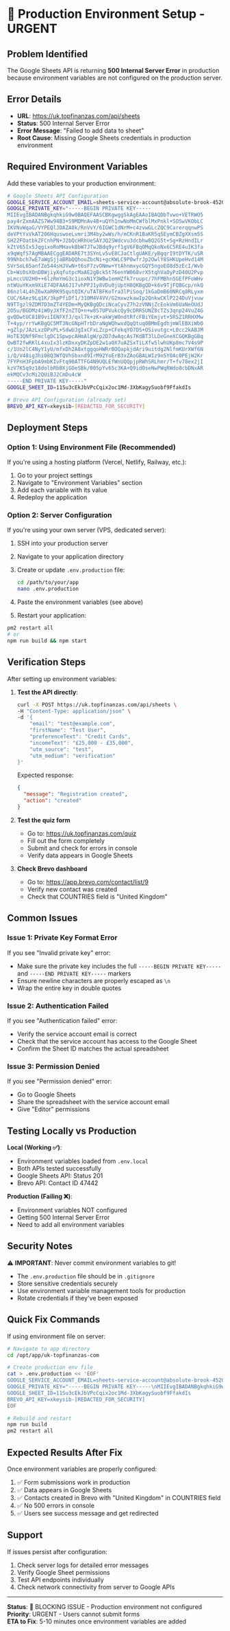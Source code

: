 # 🚨 Production Environment Setup - URGENT

## Problem Identified

The Google Sheets API is returning **500 Internal Server Error** in production because environment variables are not configured on the production server.

## Error Details

- **URL**: <https://uk.topfinanzas.com/api/sheets>
- **Status**: 500 Internal Server Error
- **Error Message**: "Failed to add data to sheet"
- **Root Cause**: Missing Google Sheets credentials in production environment

## Required Environment Variables

Add these variables to your production environment:

```bash
# Google Sheets API Configuration
GOOGLE_SERVICE_ACCOUNT_EMAIL=sheets-service-account@absolute-brook-452020-d5.iam.gserviceaccount.com
GOOGLE_PRIVATE_KEY="-----BEGIN PRIVATE KEY-----
MIIEvgIBADANBgkqhkiG9w0BAQEFAASCBKgwggSkAgEAAoIBAQDbTvwo+VETRWO5
pay4rZxmAAZS7Ww94B3+S9MDMnAv4B+uQYh1nwNoMmCWfblMxPnkl+SOSwVKObLC
IKVNvWqaG/VYPEQlJDAZA0k/RnVvY/6IGWC1dNrM+c4zvwGLcZQC9CarerqqnwPS
deVPtYxVkAT206HquswoeLvmri3M4by2wWs/h/mCKnR1BaKR5q5EymCBZgXXsm5S
SH22FOatbkZFCnhPN+J2bQcHRhUeSAYJQ2SWdcvu3dcbhw8Q2G5t+Sg+RzHndILr
kZtV65Ix5JqgixoRoMHavkBbW7JTwJBdq9yrf1gV6FBqOMqQkoNx6C5RE4uIK3fa
x9qWqfS7AgMBAAECggEADARE7t3SYnLv5vE8CJaCtlgUAKE/yBgqrI9tDYTK/uSR
99Nhbch7wE7aWgSjjaBRbQQhouZbcNi+gcKWLC9P0wfrJp2OwlY8SHKUpeHvd14M
SVrSoL65anfZo544sHJVwN+t6sF7zvONmw+YtAhnmxycGQY5ngoEO8d5zEcI/Wvb
Cb+Wi0sXOnDBWjiyXqfutpcMaAE2gBck5t76enYW068vrX5tqhVaOyPzD40U2Pvp
pLmccUU2H0++6lzRmYmG3c1ioxN1Y3WBw1emHZfk7ruupc/7hFMBhn5GEfPFoWHv
ntWUuYKxm9XiE74DFAA6J17vhPPJ1y8VDu0jUptH8QKBgQD+k6v9TjFQBGcp/nkQ
86nzl4L4hZ6wXaRRK95qutQIK/uTATBFKoTra3lPiSoq/1kGaDmB60NRCq8RLyxm
CUC/6Aez9Lq1K/3kpPfiDf1/310M4V4VV/G2mxwzkawIp2QnkwCKlP224DuVjvuw
N9TTgzl9ZDM7D3mZT4YEDm+MyQKBgQDciNcaCyvZ7h2zVNNjZcEokVm6UaNeOUdJ
2O5u/BGDMz4iW0yJXfF2nZTQ+n+w8S7UPVukcQy9cDRRSUNZ8cTZs3qnp24VuZ4G
gvQDwtUC81B9viIENFXfJ/qxl7k+zK+akWjW0ndtRfcFBiYEmjvt+5RSZ1RRHXMw
T+4yp/rrYwKBgQC5MT3NcGNpHTrbDraNgWQhwxdQqQtuq0BMmEgdhjmWlEBXiWbO
+gZlp/JAzLxzOPxPL+SdwUJgIxCFxLZcp+CFekqYO7DS+OSivutgc+L0cc2kABJM
HoTE3QNf9FmclgDC1SpwpcAHmAlgW/p2D7dwAqcAs7KdBT3lLDeGneXCGQKBgGBq
QwBT2fwRKlL4xuIx3lzKDxxyDKZpDE2w1a0X7uAZSxTiLXfw5lwhUKp8mc7V4s9P
c/1Un2lC4NyY1yU/mfxDh2A8xtggqoHWRrBOQapkjdAri9uitdg2NlfmKUrXWf6N
i/Q/V48ig3hi08Q3WfQVhSbxnd9IrM92YoErB3xZAoGBALWIz9n5Y0Ac0PEjW2Kr
7FYPnH3FpbA9mbKIvFtq90ATTFG4N9UQLEfWnUQQpjpRWhSRLhmr/T+fv78ex2jI
kzV7K5q9z18dolbRbBXjGOeSBk/005pYv65c3KA+Q9idOseNwPWqRWdo8cbDNxAR
ekMQCv3cMi2QUiBJ2CmDu4cW
-----END PRIVATE KEY-----"
GOOGLE_SHEET_ID=11Su3cEkJbVPcCqix2oc1Md-3XbKagySuobf9FfakdIs

# Brevo API Configuration (already set)
BREVO_API_KEY=xkeysib-[REDACTED_FOR_SECURITY]
```

## Deployment Steps

### Option 1: Using Environment File (Recommended)

If you're using a hosting platform (Vercel, Netlify, Railway, etc.):

1. Go to your project settings
2. Navigate to "Environment Variables" section
3. Add each variable with its value
4. Redeploy the application

### Option 2: Server Configuration

If you're using your own server (VPS, dedicated server):

1. SSH into your production server
2. Navigate to your application directory
3. Create or update `.env.production` file:

   ```bash
   cd /path/to/your/app
   nano .env.production
   ```

4. Paste the environment variables (see above)
5. Restart your application:

```bash
pm2 restart all
# or
npm run build && npm start
```

## Verification Steps

After setting up environment variables:

1. **Test the API directly**:

   ```bash
   curl -X POST https://uk.topfinanzas.com/api/sheets \
   -H "Content-Type: application/json" \
   -d '{
       "email": "test@example.com",
       "firstName": "Test User",
       "preferenceText": "Credit Cards",
       "incomeText": "£25,000 - £35,000",
       "utm_source": "test",
       "utm_medium": "verification"
   }'
   ```

   Expected response:

   ```json
   {
     "message": "Registration created",
     "action": "created"
   }
   ```

2. **Test the quiz form**
   - Go to: <https://uk.topfinanzas.com/quiz>
   - Fill out the form completely
   - Submit and check for errors in console
   - Verify data appears in Google Sheets

3. **Check Brevo dashboard**
   - Go to: <https://app.brevo.com/contact/list/9>
   - Verify new contact was created
   - Check that COUNTRIES field is "United Kingdom"

## Common Issues

### Issue 1: Private Key Format Error

If you see "Invalid private key" error:

- Make sure the private key includes the full `-----BEGIN PRIVATE KEY-----` and `-----END PRIVATE KEY-----` markers
- Ensure newline characters are properly escaped as `\n`
- Wrap the entire key in double quotes

### Issue 2: Authentication Failed

If you see "Authentication failed" error:

- Verify the service account email is correct
- Check that the service account has access to the Google Sheet
- Confirm the Sheet ID matches the actual spreadsheet

### Issue 3: Permission Denied

If you see "Permission denied" error:

- Go to Google Sheets
- Share the spreadsheet with the service account email
- Give "Editor" permissions

## Testing Locally vs Production

**Local (Working ✅)**:

- Environment variables loaded from `.env.local`
- Both APIs tested successfully
- Google Sheets API: Status 201
- Brevo API: Contact ID 47442

**Production (Failing ❌)**:

- Environment variables NOT configured
- Getting 500 Internal Server Error
- Need to add all environment variables

## Security Notes

⚠️ **IMPORTANT**: Never commit environment variables to git!

- The `.env.production` file should be in `.gitignore`
- Store sensitive credentials securely
- Use environment variable management tools for production
- Rotate credentials if they've been exposed

## Quick Fix Commands

If using environment file on server:

```bash
# Navigate to app directory
cd /opt/app/uk-topfinanzas-com

# Create production env file
cat > .env.production << 'EOF'
GOOGLE_SERVICE_ACCOUNT_EMAIL=sheets-service-account@absolute-brook-452020-d5.iam.gserviceaccount.com
GOOGLE_PRIVATE_KEY="-----BEGIN PRIVATE KEY-----\nMIIEvgIBADANBgkqhkiG9w0BAQEFAASCBKgwggSkAgEAAoIBAQDbTvwo+VETRWO5\npay4rZxmAAZS7Ww94B3+S9MDMnAv4B+uQYh1nwNoMmCWfblMxPnkl+SOSwVKObLC\nIKVNvWqaG/VYPEQlJDAZA0k/RnVvY/6IGWC1dNrM+c4zvwGLcZQC9CarerqqnwPS\ndeVPtYxVkAT206HquswoeLvmri3M4by2wWs/h/mCKnR1BaKR5q5EymCBZgXXsm5S\nSH22FOatbkZFCnhPN+J2bQcHRhUeSAYJQ2SWdcvu3dcbhw8Q2G5t+Sg+RzHndILr\nkZtV65Ix5JqgixoRoMHavkBbW7JTwJBdq9yrf1gV6FBqOMqQkoNx6C5RE4uIK3fa\nx9qWqfS7AgMBAAECggEADARE7t3SYnLv5vE8CJaCtlgUAKE/yBgqrI9tDYTK/uSR\n99Nhbch7wE7aWgSjjaBRbQQhouZbcNi+gcKWLC9P0wfrJp2OwlY8SHKUpeHvd14M\nSVrSoL65anfZo544sHJVwN+t6sF7zvONmw+YtAhnmxycGQY5ngoEO8d5zEcI/Wvb\nCb+Wi0sXOnDBWjiyXqfutpcMaAE2gBck5t76enYW068vrX5tqhVaOyPzD40U2Pvp\npLmccUU2H0++6lzRmYmG3c1ioxN1Y3WBw1emHZfk7ruupc/7hFMBhn5GEfPFoWHv\nntWUuYKxm9XiE74DFAA6J17vhPPJ1y8VDu0jUptH8QKBgQD+k6v9TjFQBGcp/nkQ\n86nzl4L4hZ6wXaRRK95qutQIK/uTATBFKoTra3lPiSoq/1kGaDmB60NRCq8RLyxm\nCUC/6Aez9Lq1K/3kpPfiDf1/310M4V4VV/G2mxwzkawIp2QnkwCKlP224DuVjvuw\nN9TTgzl9ZDM7D3mZT4YEDm+MyQKBgQDciNcaCyvZ7h2zVNNjZcEokVm6UaNeOUdJ\n2O5u/BGDMz4iW0yJXfF2nZTQ+n+w8S7UPVukcQy9cDRRSUNZ8cTZs3qnp24VuZ4G\ngvQDwtUC81B9viIENFXfJ/qxl7k+zK+akWjW0ndtRfcFBiYEmjvt+5RSZ1RRHXMw\nT+4yp/rrYwKBgQC5MT3NcGNpHTrbDraNgWQhwxdQqQtuq0BMmEgdhjmWlEBXiWbO\n+gZlp/JAzLxzOPxPL+SdwUJgIxCFxLZcp+CFekqYO7DS+OSivutgc+L0cc2kABJM\nHoTE3QNf9FmclgDC1SpwpcAHmAlgW/p2D7dwAqcAs7KdBT3lLDeGneXCGQKBgGBq\nQwBT2fwRKlL4xuIx3lzKDxxyDKZpDE2w1a0X7uAZSxTiLXfw5lwhUKp8mc7V4s9P\nc/1Un2lC4NyY1yU/mfxDh2A8xtggqoHWRrBOQapkjdAri9uitdg2NlfmKUrXWf6N\ni/Q/V48ig3hi08Q3WfQVhSbxnd9IrM92YoErB3xZAoGBALWIz9n5Y0Ac0PEjW2Kr\n7FYPnH3FpbA9mbKIvFtq90ATTFG4N9UQLEfWnUQQpjpRWhSRLhmr/T+fv78ex2jI\nkzV7K5q9z18dolbRbBXjGOeSBk/005pYv65c3KA+Q9idOseNwPWqRWdo8cbDNxAR\nekMQCv3cMi2QUiBJ2CmDu4cW\n-----END PRIVATE KEY-----\n"
GOOGLE_SHEET_ID=11Su3cEkJbVPcCqix2oc1Md-3XbKagySuobf9FfakdIs
BREVO_API_KEY=xkeysib-[REDACTED_FOR_SECURITY]
EOF

# Rebuild and restart
npm run build
pm2 restart all
```

## Expected Results After Fix

Once environment variables are properly configured:

1. ✅ Form submissions work in production
2. ✅ Data appears in Google Sheets
3. ✅ Contacts created in Brevo with "United Kingdom" in COUNTRIES field
4. ✅ No 500 errors in console
5. ✅ Users see success message and get redirected

## Support

If issues persist after configuration:

1. Check server logs for detailed error messages
2. Verify Google Sheet permissions
3. Test API endpoints individually
4. Check network connectivity from server to Google APIs

---

**Status**: 🚨 BLOCKING ISSUE - Production environment not configured  
**Priority**: URGENT - Users cannot submit forms  
**ETA to Fix**: 5-10 minutes once environment variables are added

